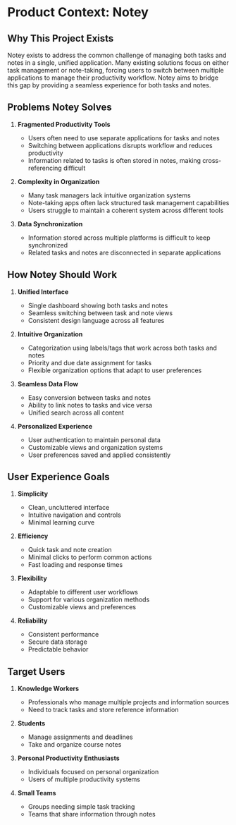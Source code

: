 # Product Context: Notey

## Why This Project Exists
Notey exists to address the common challenge of managing both tasks and notes in a single, unified application. Many existing solutions focus on either task management or note-taking, forcing users to switch between multiple applications to manage their productivity workflow. Notey aims to bridge this gap by providing a seamless experience for both tasks and notes.

## Problems Notey Solves

1. **Fragmented Productivity Tools**
   - Users often need to use separate applications for tasks and notes
   - Switching between applications disrupts workflow and reduces productivity
   - Information related to tasks is often stored in notes, making cross-referencing difficult

2. **Complexity in Organization**
   - Many task managers lack intuitive organization systems
   - Note-taking apps often lack structured task management capabilities
   - Users struggle to maintain a coherent system across different tools

3. **Data Synchronization**
   - Information stored across multiple platforms is difficult to keep synchronized
   - Related tasks and notes are disconnected in separate applications

## How Notey Should Work

1. **Unified Interface**
   - Single dashboard showing both tasks and notes
   - Seamless switching between task and note views
   - Consistent design language across all features

2. **Intuitive Organization**
   - Categorization using labels/tags that work across both tasks and notes
   - Priority and due date assignment for tasks
   - Flexible organization options that adapt to user preferences

3. **Seamless Data Flow**
   - Easy conversion between tasks and notes
   - Ability to link notes to tasks and vice versa
   - Unified search across all content

4. **Personalized Experience**
   - User authentication to maintain personal data
   - Customizable views and organization systems
   - User preferences saved and applied consistently

## User Experience Goals

1. **Simplicity**
   - Clean, uncluttered interface
   - Intuitive navigation and controls
   - Minimal learning curve

2. **Efficiency**
   - Quick task and note creation
   - Minimal clicks to perform common actions
   - Fast loading and response times

3. **Flexibility**
   - Adaptable to different user workflows
   - Support for various organization methods
   - Customizable views and preferences

4. **Reliability**
   - Consistent performance
   - Secure data storage
   - Predictable behavior

## Target Users

1. **Knowledge Workers**
   - Professionals who manage multiple projects and information sources
   - Need to track tasks and store reference information

2. **Students**
   - Manage assignments and deadlines
   - Take and organize course notes

3. **Personal Productivity Enthusiasts**
   - Individuals focused on personal organization
   - Users of multiple productivity systems

4. **Small Teams**
   - Groups needing simple task tracking
   - Teams that share information through notes